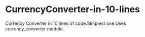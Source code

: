 # CurrencyConverter-in-10-lines
Currency Converter in 10 lines of code.Simplest one.Uses currency_converter module.
